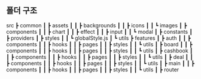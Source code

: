 ## 폴더 구조
src
 ┣ common
 ┃ ┣ assets
 ┃ ┃ ┣ backgrounds
 ┃ ┃ ┣ icons
 ┃ ┃ ┗ images
 ┃ ┣ components
 ┃ ┃ ┣ chart
 ┃ ┃ ┣ effect
 ┃ ┃ ┣ input
 ┃ ┃ ┗ modal
 ┃ ┣ constants
 ┃ ┣ providers
 ┃ ┣ styles
 ┃ ┃ ┗ globalStyle.js
 ┃ ┗ utils
 ┣ features
 ┃ ┣ auth
 ┃ ┃ ┣ components
 ┃ ┃ ┣ hooks
 ┃ ┃ ┣ pages
 ┃ ┃ ┣ styles
 ┃ ┃ ┗ utils
 ┃ ┣ board
 ┃ ┃ ┣ components
 ┃ ┃ ┣ hooks
 ┃ ┃ ┣ pages
 ┃ ┃ ┣ styles
 ┃ ┃ ┗ utils
 ┃ ┣ cashbook
 ┃ ┃ ┣ components
 ┃ ┃ ┣ hooks
 ┃ ┃ ┣ pages
 ┃ ┃ ┣ styles
 ┃ ┃ ┗ utils
 ┃ ┣ deal
 ┃ ┃ ┣ components
 ┃ ┃ ┣ hooks
 ┃ ┃ ┣ pages
 ┃ ┃ ┣ styles
 ┃ ┃ ┗ utils
 ┃ ┣ main
 ┃ ┃ ┣ components
 ┃ ┃ ┣ hooks
 ┃ ┃ ┣ pages
 ┃ ┃ ┣ styles
 ┃ ┃ ┗ utils
 ┃ 
 ┣ router